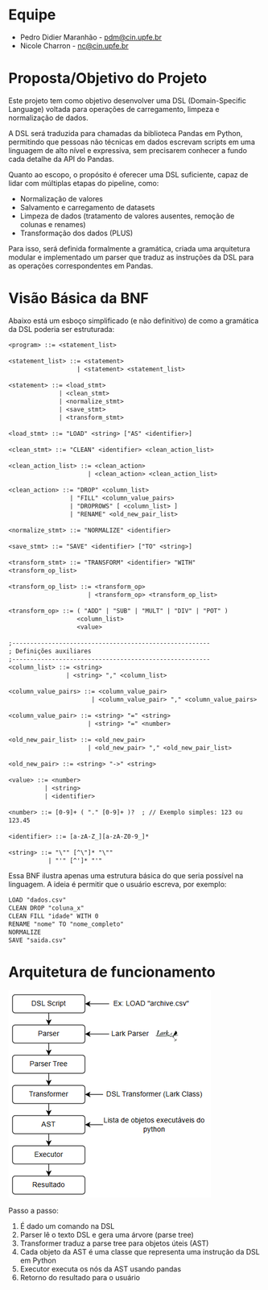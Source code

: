 # Equipe
- Pedro Didier Maranhão - pdm@cin.upfe.br
- Nicole Charron - nc@cin.upfe.br

# Proposta/Objetivo do Projeto
Este projeto tem como objetivo desenvolver uma DSL (Domain-Specific Language) voltada para operações de carregamento, limpeza e normalização de dados.

 A DSL será traduzida para chamadas da biblioteca Pandas em Python, permitindo que pessoas não técnicas em dados escrevam scripts em uma linguagem de alto nível e expressiva, sem precisarem conhecer a fundo cada detalhe da API do Pandas.
 
 Quanto ao escopo, o propósito é oferecer uma DSL suficiente, capaz de lidar com múltiplas etapas do pipeline, como:
 - Normalização de valores
 - Salvamento e carregamento de datasets
 - Limpeza de dados (tratamento de valores ausentes, remoção de colunas e renames)
 - Transformação dos dados (PLUS)

 Para isso, será definida formalmente a gramática, criada uma arquitetura modular e implementado um parser que traduz as instruções da DSL para as operações correspondentes em Pandas.

# Visão Básica da BNF
Abaixo está um esboço simplificado (e não definitivo) de como a gramática da DSL poderia ser estruturada:

```
<program> ::= <statement_list>

<statement_list> ::= <statement>
                   | <statement> <statement_list>

<statement> ::= <load_stmt>
              | <clean_stmt>
              | <normalize_stmt>
              | <save_stmt>
              | <transform_stmt>

<load_stmt> ::= "LOAD" <string> ["AS" <identifier>]

<clean_stmt> ::= "CLEAN" <identifier> <clean_action_list>

<clean_action_list> ::= <clean_action>
                      | <clean_action> <clean_action_list>

<clean_action> ::= "DROP" <column_list>
                 | "FILL" <column_value_pairs>
                 | "DROPROWS" [ <column_list> ]
                 | "RENAME" <old_new_pair_list>

<normalize_stmt> ::= "NORMALIZE" <identifier>

<save_stmt> ::= "SAVE" <identifier> ["TO" <string>]

<transform_stmt> ::= "TRANSFORM" <identifier> "WITH" <transform_op_list>

<transform_op_list> ::= <transform_op>
                      | <transform_op> <transform_op_list>

<transform_op> ::= ( "ADD" | "SUB" | "MULT" | "DIV" | "POT" )
                   <column_list>
                   <value>

;-------------------------------------------------------
; Definições auxiliares
;-------------------------------------------------------
<column_list> ::= <string>
                | <string> "," <column_list>

<column_value_pairs> ::= <column_value_pair>
                       | <column_value_pair> "," <column_value_pairs>

<column_value_pair> ::= <string> "=" <string>
                      | <string> "=" <number>

<old_new_pair_list> ::= <old_new_pair>
                      | <old_new_pair> "," <old_new_pair_list>

<old_new_pair> ::= <string> "->" <string>

<value> ::= <number>
          | <string>
          | <identifier>

<number> ::= [0-9]+ ( "." [0-9]+ )?  ; // Exemplo simples: 123 ou 123.45

<identifier> ::= [a-zA-Z_][a-zA-Z0-9_]*

<string> ::= "\"" [^\"]* "\""
           | "'" [^']* "'"
```

Essa BNF ilustra apenas uma estrutura básica do que seria possível na linguagem. A ideia é permitir que o usuário escreva, por exemplo:

```
LOAD "dados.csv"
CLEAN DROP "coluna_x"
CLEAN FILL "idade" WITH 0
RENAME "nome" TO "nome_completo"
NORMALIZE
SAVE "saida.csv"
```
# Arquitetura de funcionamento 

![](imgs/image.png)

Passo a passo:

1. É dado um comando na DSL
2. Parser lê o texto DSL e gera uma árvore (parse tree)
3. Transformer traduz a parse tree para objetos úteis (AST)
4. Cada objeto da AST é uma classe que representa uma instrução da DSL em Python
5. Executor	executa os nós da AST usando pandas
6. Retorno do resultado para o usuário





